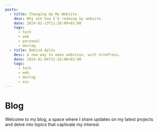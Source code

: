 ```yaml
---
posts:
  - title: Changing Up My Website 
    desc: Why and how I'm redoing my website.
    date: 2024-01-13T11:28:00+02:00
    tags:
      - tech
      - web
      - personal
      - devlog
  - title: Behind Aplós
    desc: A new way to make websites, with VitePress.
    date: 2024-01-04T21:26:00+02:00
    tags:
      - tech
      - web
      - devlog
      - oss
---
```


# Blog

Welcome to my blog, a space where I share updates on my latest projects and delve into topics that captivate my interest.

<BlogList />

<script setup lang="ts">
import BlogList from './components/BlogList.vue'
</script>